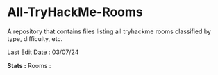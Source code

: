 # All-TryHackMe-Rooms
A repository that contains files listing all tryhackme rooms classified by type, difficulty, etc.

Last Edit Date : 03/07/24

**Stats :**
Rooms : 
